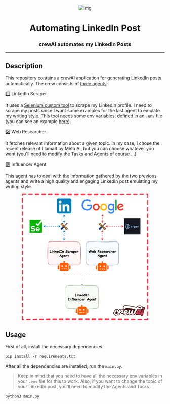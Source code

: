 <p align="center">
    <img alt="img" src="img/img.png" width=400 />
    <h1 align="center">Automating LinkedIn Post</h1>
    <h3 align="center">crewAI automates my LinkedIn Posts </h3>
</p>

---

## Description

This repository contains a crewAI application for generating LinkedIn posts automatically.
The crew consists of [three agents](agents.py):

1️⃣ LinkedIn Scraper

It uses a [Selenium custom tool](tools%2Flinkedin.py) to scrape my LinkedIn profile. I need to scrape my
posts since I want some examples for the last agent to emulate my writing style. This tool needs some env variables,
defined in an `.env` file (you can see an example [here](.env.example)).

2️⃣ Web Researcher

It fetches relevant information about a given topic. In my case, I chose the recent release of Llama3 by Meta AI, but
you can choose whatever you want (you'll need to modify the Tasks and Agents of course ...)

3️⃣ Influencer Agent

This agent has to deal with the information gathered by the two previous agents and write a high quality and engaging
LinkedIn post emulating my writing style.

<p align="center">
    <img alt="img" src="img/architecture.png" width=400 />
</p>

## Usage

First of all, install the necessary dependencies.

```shell
pip install -r requirements.txt
```

After all the dependencies are installed, run the `main.py`.

> Keep in mind that you need to have all the necessary env variables in your `.env` file for this to work. Also, if you
> want to change the topic of your LinkedIn post, you'll need to modify the Agents and Tasks.

```shell
python3 main.py
```

